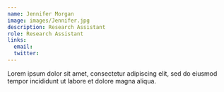 ```yaml
---
name: Jennifer Morgan
image: images/Jennifer.jpg
description: Research Assistant
role: Research Assistant
links:
  email: 
  twitter: 
---
```


Lorem ipsum dolor sit amet, consectetur adipiscing elit, sed do eiusmod tempor incididunt ut labore et dolore magna aliqua.
